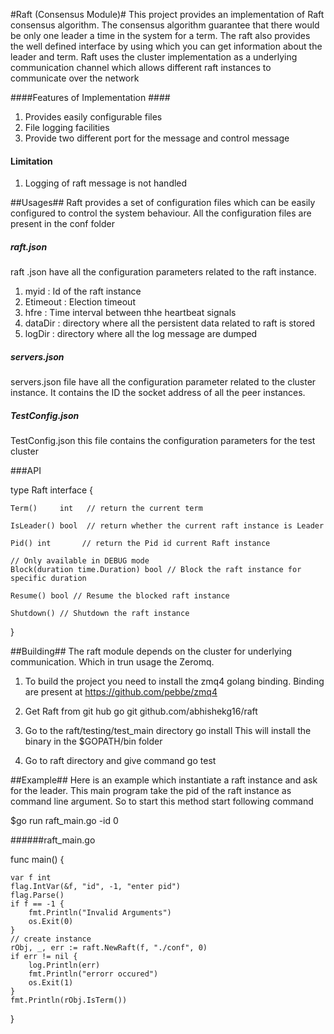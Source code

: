 #Raft (Consensus Module)#
This project provides an implementation of Raft consensus algorithm. The consensus algorithm guarantee that there would be only one leader a time in the system for a term. The raft also provides the well defined interface by using which you can get information about the  leader and term. 
	Raft uses the cluster implementation as a underlying communication channel which allows different raft instances to communicate over the network

####Features of Implementation ####
1. Provides easily configurable files 
2. File logging facilities
3. Provide two different port for the message and control message 

#### Limitation ####
1. Logging of raft message is not handled


##Usages##
Raft provides a set of configuration files which can be easily configured to control the system behaviour. All the configuration files are present in the conf folder

##### raft.json 
raft .json have all the configuration parameters related to the raft instance.

1. myid : Id of the raft instance 
2. Etimeout : Election timeout
2. hfre : Time interval between thhe heartbeat signals
3. dataDir : directory where all the persistent data related to raft is stored
4. logDir : directory where all the log message are dumped

##### servers.json
servers.json file have all the configuration parameter related to the cluster instance. It contains the ID the socket address of all the peer instances.

##### TestConfig.json 
TestConfig.json this file contains the configuration parameters for the test cluster

###API

type Raft interface {

    Term()     int   // return the current term 

    IsLeader() bool  // return whether the current raft instance is Leader 

    Pid() int		// return the Pid id current Raft instance
    
    // Only available in DEBUG mode
    Block(duration time.Duration) bool // Block the raft instance for specific duration

    Resume() bool // Resume the blocked raft instance

    Shutdown() // Shutdown the raft instance 

}
 


##Building##
The raft module depends on the cluster for underlying communication. Which in trun usage the Zeromq. 

1. To build the project you need to install the zmq4 golang binding. Binding are present at https://github.com/pebbe/zmq4

2. Get Raft from git hub
	go git github.com/abhishekg16/raft
3. Go to the raft/testing/test\_main directory
	go install
   This will install the binary in the $GOPATH/bin folder
4. Go to raft directory and give command 
	go test


##Example##
Here is an example which instantiate a raft instance and ask for the leader. This main program take the pid of the raft instance as command line argument. So to start this method start following command

$go run raft\_main.go -id 0

######raft\_main.go

func main() {

	var f int
	flag.IntVar(&f, "id", -1, "enter pid")
	flag.Parse()
	if f == -1 {
		fmt.Println("Invalid Arguments")
		os.Exit(0)
	}
	// create instance
	rObj, _, err := raft.NewRaft(f, "./conf", 0)
	if err != nil {
		log.Println(err)
		fmt.Println("errorr occured")
		os.Exit(1)
	}
	fmt.Println(rObj.IsTerm()) 

}


 	





	



 




